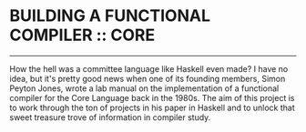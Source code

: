 # BUILDING A FUNCTIONAL COMPILER :: CORE #

---

How the hell was a committee language like Haskell even made? I have no idea, but it's pretty good news when one of its founding members, Simon Peyton Jones, wrote a lab manual on the implementation of a functional compiler for the Core Language back in the 1980s. The aim of this project is to work through the ton of projects in his paper in Haskell and to unlock that sweet treasure trove of information in compiler study.
